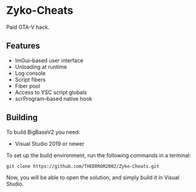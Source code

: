 # Zyko-Cheats
Paid GTA-V hack.

## Features
* ImGui–based user interface
* Unloading at runtime
* Log console
* Script fibers
* Fiber pool
* Access to YSC script globals
* scrProgram–based native hook

## Building
To build BigBaseV2 you need:
* Visual Studio 2019 or newer


To set up the build environment, run the following commands in a terminal:
```dos
git clone https://github.com/THEERROR2002/Zyko-Cheats.git
```
Now, you will be able to open the solution, and simply build it in Visual Studio.
